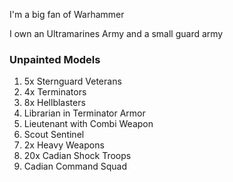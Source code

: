 

I'm a big fan of Warhammer

I own an Ultramarines Army and a small guard army


### Unpainted Models
<ol>
  <li>5x Sternguard Veterans</li>
  <li>4x Terminators</li>
  <li>8x Hellblasters</li>
  <li>Librarian in Terminator Armor</li>
  <li>Lieutenant with Combi Weapon</li>
  <li>Scout Sentinel</li>
  <li>2x Heavy Weapons</li>
  <li>20x Cadian Shock Troops</li>
  <li>Cadian Command Squad</li>
</ol>